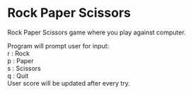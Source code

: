 # Rock Paper Scissors
Rock Paper Scissors game where you play against computer.

Program will prompt user for input:  
r : Rock  
p : Paper  
s : Scissors  
q : Quit  
User score will be updated after every try.
